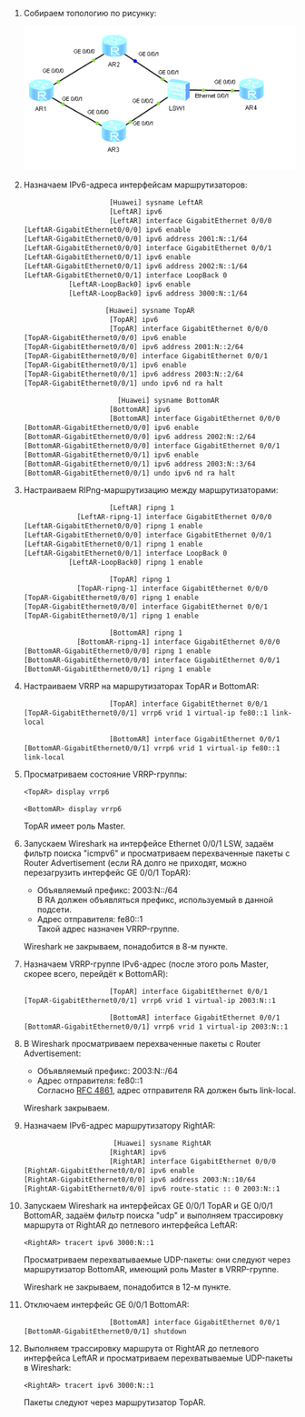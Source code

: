 1. Собираем топологию по рисунку:

   ![Lab_06_2.png](Lab_06_2.png)

2. Назначаем IPv6-адреса интерфейсам маршрутизаторов:

   ```
                        [Huawei] sysname LeftAR
                        [LeftAR] ipv6
                        [LeftAR] interface GigabitEthernet 0/0/0
   [LeftAR-GigabitEthernet0/0/0] ipv6 enable
   [LeftAR-GigabitEthernet0/0/0] ipv6 address 2001:N::1/64
   [LeftAR-GigabitEthernet0/0/0] interface GigabitEthernet 0/0/1
   [LeftAR-GigabitEthernet0/0/1] ipv6 enable
   [LeftAR-GigabitEthernet0/0/1] ipv6 address 2002:N::1/64
   [LeftAR-GigabitEthernet0/0/1] interface LoopBack 0
              [LeftAR-LoopBack0] ipv6 enable
              [LeftAR-LoopBack0] ipv6 address 3000:N::1/64
   ```

   ```
                       [Huawei] sysname TopAR
                        [TopAR] ipv6
                        [TopAR] interface GigabitEthernet 0/0/0
   [TopAR-GigabitEthernet0/0/0] ipv6 enable
   [TopAR-GigabitEthernet0/0/0] ipv6 address 2001:N::2/64
   [TopAR-GigabitEthernet0/0/0] interface GigabitEthernet 0/0/1
   [TopAR-GigabitEthernet0/0/1] ipv6 enable
   [TopAR-GigabitEthernet0/0/1] ipv6 address 2003:N::2/64
   [TopAR-GigabitEthernet0/0/1] undo ipv6 nd ra halt
   ```

   ```
                          [Huawei] sysname BottomAR
                        [BottomAR] ipv6
                        [BottomAR] interface GigabitEthernet 0/0/0
   [BottomAR-GigabitEthernet0/0/0] ipv6 enable
   [BottomAR-GigabitEthernet0/0/0] ipv6 address 2002:N::2/64
   [BottomAR-GigabitEthernet0/0/0] interface GigabitEthernet 0/0/1
   [BottomAR-GigabitEthernet0/0/1] ipv6 enable
   [BottomAR-GigabitEthernet0/0/1] ipv6 address 2003:N::3/64
   [BottomAR-GigabitEthernet0/0/1] undo ipv6 nd ra halt
   ```

3. Настраиваем RIPng-маршрутизацию между маршрутизаторами:

   ```
                        [LeftAR] ripng 1
                [LeftAR-ripng-1] interface GigabitEthernet 0/0/0
   [LeftAR-GigabitEthernet0/0/0] ripng 1 enable
   [LeftAR-GigabitEthernet0/0/0] interface GigabitEthernet 0/0/1
   [LeftAR-GigabitEthernet0/0/1] ripng 1 enable
   [LeftAR-GigabitEthernet0/0/1] interface LoopBack 0
              [LeftAR-LoopBack0] ripng 1 enable
   ```

   ```
                        [TopAR] ripng 1
                [TopAR-ripng-1] interface GigabitEthernet 0/0/0
   [TopAR-GigabitEthernet0/0/0] ripng 1 enable
   [TopAR-GigabitEthernet0/0/0] interface GigabitEthernet 0/0/1
   [TopAR-GigabitEthernet0/0/1] ripng 1 enable
   ```

   ```
                        [BottomAR] ripng 1
                [BottomAR-ripng-1] interface GigabitEthernet 0/0/0
   [BottomAR-GigabitEthernet0/0/0] ripng 1 enable
   [BottomAR-GigabitEthernet0/0/0] interface GigabitEthernet 0/0/1
   [BottomAR-GigabitEthernet0/0/1] ripng 1 enable
   ```

4. Настраиваем VRRP на маршрутизаторах TopAR и BottomAR:

   ```
                        [TopAR] interface GigabitEthernet 0/0/1
   [TopAR-GigabitEthernet0/0/1] vrrp6 vrid 1 virtual-ip fe80::1 link-local
   ```

   ```
                        [BottomAR] interface GigabitEthernet 0/0/1
   [BottomAR-GigabitEthernet0/0/1] vrrp6 vrid 1 virtual-ip fe80::1 link-local
   ```

5. Просматриваем состояние VRRP-группы:

   ```
   <TopAR> display vrrp6
   ```

   ```
   <BottomAR> display vrrp6
   ```

   TopAR имеет роль Master.

6. Запускаем Wireshark на интерфейсе Ethernet 0/0/1 LSW, задаём фильтр поиска "icmpv6" и просматриваем перехваченные пакеты с Router Advertisement (если RA долго не приходят, можно перезагрузить интерфейс GE 0/0/1 TopAR):

   - Объявляемый префикс: 2003:N::/64  
     В RA должен объявляться префикс, используемый в данной подсети.
   - Адрес отправителя: fe80::1  
     Такой адрес назначен VRRP-группе.

   Wireshark не закрываем, понадобится в 8-м пункте.

7. Назначаем VRRP-группе IPv6-адрес (после этого роль Master, скорее всего, перейдёт к BottomAR):

   ```
                        [TopAR] interface GigabitEthernet 0/0/1
   [TopAR-GigabitEthernet0/0/1] vrrp6 vrid 1 virtual-ip 2003:N::1
   ```

   ```
                        [BottomAR] interface GigabitEthernet 0/0/1
   [BottomAR-GigabitEthernet0/0/1] vrrp6 vrid 1 virtual-ip 2003:N::1
   ```

8. В Wireshark просматриваем перехваченные пакеты с Router Advertisement:

   - Объявляемый префикс: 2003:N::/64  
   - Адрес отправителя: fe80::1  
     Согласно [RFC 4861](https://tools.ietf.org/html/rfc4861#page-19), адрес отправителя RA должен быть link-local.

   Wireshark закрываем.

9. Назначаем IPv6-адрес маршрутизатору RightAR:

   ```
                         [Huawei] sysname RightAR
                        [RightAR] ipv6
                        [RightAR] interface GigabitEthernet 0/0/0
   [RightAR-GigabitEthernet0/0/0] ipv6 enable
   [RightAR-GigabitEthernet0/0/0] ipv6 address 2003:N::10/64
   [RightAR-GigabitEthernet0/0/0] ipv6 route-static :: 0 2003:N::1
   ```

10. Запускаем Wireshark на интерфейсах GE 0/0/1 TopAR и GE 0/0/1 BottomAR, задаём фильтр поиска "udp" и выполняем трассировку маршрута от RightAR до петлевого интерфейса LeftAR:

    ```
    <RightAR> tracert ipv6 3000:N::1
    ```

    Просматриваем перехватываемые UDP-пакеты: они следуют через маршрутизатор BottomAR, имеющий роль Master в VRRP-группе.

    Wireshark не закрываем, понадобится в 12-м пункте.

11. Отключаем интерфейс GE 0/0/1 BottomAR:

    ```
                         [BottomAR] interface GigabitEthernet 0/0/1
    [BottomAR-GigabitEthernet0/0/1] shutdown
    ```

12. Выполняем трассировку маршрута от RightAR до петлевого интерфейса LeftAR и просматриваем перехватываемые UDP-пакеты в Wireshark:

    ```
    <RightAR> tracert ipv6 3000:N::1
    ```

    Пакеты следуют через маршрутизатор TopAR.
